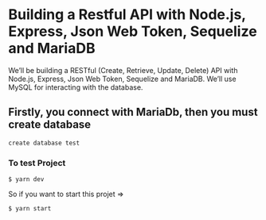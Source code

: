 # Building a Restful API with Node.js, Express, Json Web Token, Sequelize and MariaDB

We’ll be building a RESTful (Create, Retrieve, Update, Delete) API with Node.js, Express, Json Web Token, Sequelize and MariaDB. We’ll use MySQL for interacting with the database.

## Firstly, you connect with MariaDb, then you must create database

```mysql
create database test
```

### To test Project

```
$ yarn dev
```

So if you want to start this projet =>

```
$ yarn start
```





